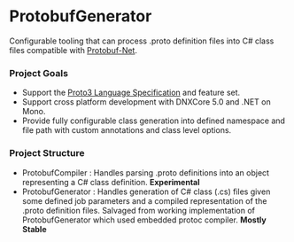 # ProtobufGenerator

Configurable tooling that can process .proto definition files into C# class files compatible with [Protobuf-Net]. 

### Project Goals

- Support the [Proto3 Language Specification] and feature set.
- Support cross platform development with DNXCore 5.0 and .NET on Mono.
- Provide fully configurable class generation into defined namespace and file path with custom annotations and class level options. 

### Project Structure

- ProtobufCompiler : Handles parsing .proto definitions into an object representing a C# class definition. **Experimental**
- ProtobufGenerator : Handles generation of C# class (.cs) files given some defined job parameters and a compiled representation of the .proto definition files. Salvaged from working implementation of ProtobufGenerator which used embedded protoc compiler.  **Mostly Stable**

[Protobuf-Net]: <https://github.com/mgravell/protobuf-net>
[Proto3 Language Specification]: <https://developers.google.com/protocol-buffers/docs/reference/proto3-spec>
